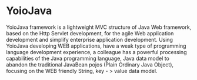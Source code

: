 # YoioJava
YoioJava framework is a lightweight MVC structure of Java Web framework, based on the Http Servlet development, for the agile Web application development and simplify enterprise application development. Using YoioJava developing WEB applications, have a weak type of programming language development experience, a colleague has a powerful processing capabilities of the Java programming language, Java data model to abandon the traditional JavaBean pojos (Plain Ordinary Java Object), focusing on the WEB friendly String, key - > value data model.

